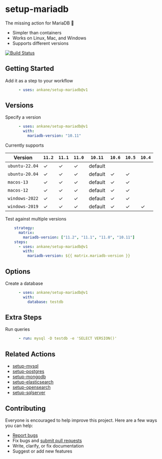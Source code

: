 # setup-mariadb

The missing action for MariaDB :tada:

- Simpler than containers
- Works on Linux, Mac, and Windows
- Supports different versions

[![Build Status](https://github.com/ankane/setup-mariadb/workflows/build/badge.svg?branch=v1)](https://github.com/ankane/setup-mariadb/actions)

## Getting Started

Add it as a step to your workflow

```yml
      - uses: ankane/setup-mariadb@v1
```

## Versions

Specify a version

```yml
      - uses: ankane/setup-mariadb@v1
        with:
          mariadb-version: "10.11"
```

Currently supports

Version | `11.2` | `11.1` | `11.0` | `10.11` | `10.6` | `10.5` | `10.4`
--- | ---| --- | --- | --- | --- | --- | ---
`ubuntu-22.04` | ✓ | ✓ | ✓ | default | | |
`ubuntu-20.04` | ✓ | ✓ | ✓ | default | ✓ | ✓ |
`macos-13` | ✓ | ✓ | ✓ | default | ✓ | ✓ |
`macos-12` | ✓ | ✓ | ✓ | default | ✓ | ✓ |
`windows-2022` | ✓ | ✓ | ✓ | default | ✓ | ✓
`windows-2019` | ✓ | ✓ | ✓ | default | ✓ | ✓ | ✓

Test against multiple versions

```yml
    strategy:
      matrix:
        mariadb-version: ["11.2", "11.1", "11.0", "10.11"]
    steps:
      - uses: ankane/setup-mariadb@v1
        with:
          mariadb-version: ${{ matrix.mariadb-version }}
```

## Options

Create a database

```yml
      - uses: ankane/setup-mariadb@v1
        with:
          database: testdb
```

## Extra Steps

Run queries

```yml
      - run: mysql -D testdb -e 'SELECT VERSION()'
```

## Related Actions

- [setup-mysql](https://github.com/ankane/setup-mysql)
- [setup-postgres](https://github.com/ankane/setup-postgres)
- [setup-mongodb](https://github.com/ankane/setup-mongodb)
- [setup-elasticsearch](https://github.com/ankane/setup-elasticsearch)
- [setup-opensearch](https://github.com/ankane/setup-opensearch)
- [setup-sqlserver](https://github.com/ankane/setup-sqlserver)

## Contributing

Everyone is encouraged to help improve this project. Here are a few ways you can help:

- [Report bugs](https://github.com/ankane/setup-mariadb/issues)
- Fix bugs and [submit pull requests](https://github.com/ankane/setup-mariadb/pulls)
- Write, clarify, or fix documentation
- Suggest or add new features
